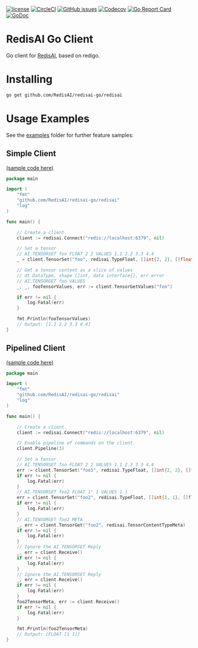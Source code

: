 [![license](https://img.shields.io/github/license/RediSearch/redisearch-go.svg)](https://github.com/RedisAI/redisai-go)
[![CircleCI](https://circleci.com/gh/RedisAI/redisai-go/tree/master.svg?style=svg)](https://circleci.com/gh/RedisAI/redisai-go/tree/master)
[![GitHub issues](https://img.shields.io/github/release/RedisAI/redisai-go.svg)](https://github.com/RedisAI/redisai-go/releases/latest)
[![Codecov](https://codecov.io/gh/RedisAI/redisai-go/branch/master/graph/badge.svg)](https://codecov.io/gh/RedisAI/redisai-go)
[![Go Report Card](https://goreportcard.com/badge/github.com/RedisAI/redisai-go)](https://goreportcard.com/report/github.com/RedisAI/redisai-go)
[![GoDoc](https://godoc.org/github.com/RedisAI/redisai-go?status.svg)](https://godoc.org/github.com/RedisAI/redisai-go)

# RedisAI Go Client

Go client for [RedisAI](http://redisai.io), based on redigo.

# Installing 

```sh
go get github.com/RedisAI/redisai-go/redisai
```

# Usage Examples
See the [examples](./examples) folder for further feature samples:

## Simple Client 
[(sample code here)](./examples/redisai_simple_client)

```go
package main

import (
	"fmt"
	"github.com/RedisAI/redisai-go/redisai"
	"log"
)

func main() {

	// Create a client.
	client := redisai.Connect("redis://localhost:6379", nil)

	// Set a tensor
	// AI.TENSORSET foo FLOAT 2 2 VALUES 1.1 2.2 3.3 4.4
	_ = client.TensorSet("foo", redisai.TypeFloat, []int{2, 2}, []float32{1.1, 2.2, 3.3, 4.4})

	// Get a tensor content as a slice of values
	// dt DataType, shape []int, data interface{}, err error
	// AI.TENSORGET foo VALUES
	_, _, fooTensorValues, err := client.TensorGetValues("foo")

	if err != nil {
		log.Fatal(err)
	}

	fmt.Println(fooTensorValues)
	// Output: [1.1 2.2 3.3 4.4]
}
```

## Pipelined Client 
[(sample code here)](./examples/redisai_pipelined_client)
```go
package main

import (
	"fmt"
	"github.com/RedisAI/redisai-go/redisai"
	"log"
)

func main() {

	// Create a client.
	client := redisai.Connect("redis://localhost:6379", nil)

	// Enable pipeline of commands on the client.
	client.Pipeline(3)

	// Set a tensor
	// AI.TENSORSET foo FLOAT 2 2 VALUES 1.1 2.2 3.3 4.4
	err := client.TensorSet("foo1", redisai.TypeFloat, []int{2, 2}, []float32{1.1, 2.2, 3.3, 4.4})
	if err != nil {
		log.Fatal(err)
	}
	// AI.TENSORSET foo2 FLOAT 1" 1 VALUES 1.1
	err = client.TensorSet("foo2", redisai.TypeFloat, []int{1, 1}, []float32{1.1})
	if err != nil {
		log.Fatal(err)
	}
	// AI.TENSORGET foo2 META
	_, err = client.TensorGet("foo2", redisai.TensorContentTypeMeta)
	if err != nil {
		log.Fatal(err)
	}
	// Ignore the AI.TENSORSET Reply
	_, err = client.Receive()
	if err != nil {
		log.Fatal(err)
	}
	// Ignore the AI.TENSORSET Reply
	_, err = client.Receive()
	if err != nil {
		log.Fatal(err)
	}
	foo2TensorMeta, err := client.Receive()
	if err != nil {
		log.Fatal(err)
	}

	fmt.Println(foo2TensorMeta)
	// Output: [FLOAT [1 1]]
}
```

